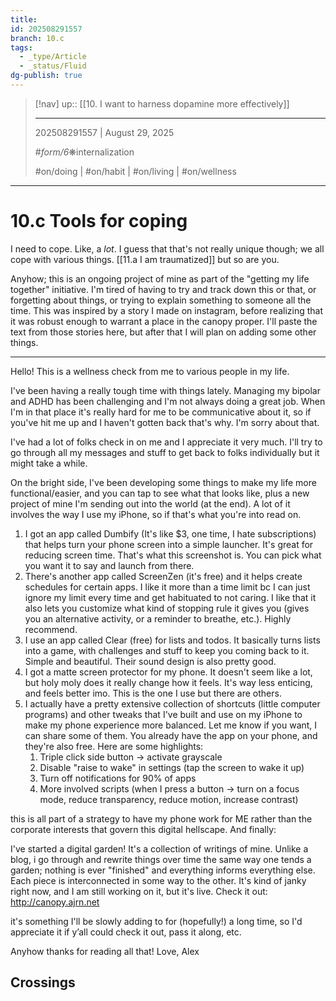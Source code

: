 ```yaml
---
title:
id: 202508291557
branch: 10.c
tags:
  - _type/Article
  - _status/Fluid
dg-publish: true
---
```


> [!nav]
> up:: [[10. I want to harness dopamine more effectively]]
> 
> ---
> 202508291557 | August 29, 2025
> 
> #_form/6_❋internalization 
>
> #on/doing | #on/habit | #on/living | #on/wellness

---
# 10.c Tools for coping
I need to cope. Like, a *lot*. I guess that that's not really unique though; we all cope with various things. [[11.a I am traumatized]] but so are you. 

Anyhow; this is an ongoing project of mine as part of the "getting my life together" initiative. I'm tired of having to try and track down this or that, or forgetting about things, or trying to explain something to someone all the time. This was inspired by a story I made on instagram, before realizing that it was robust enough to warrant a place in the canopy proper. I'll paste the text from those stories here, but after that I will plan on adding some other things.  

---

Hello! This is a wellness check from me to various people in my life. 

I've been having a really tough time with things lately. Managing my bipolar and ADHD has been challenging and I'm not always doing a great job. When I'm in that place it's really hard for me to be communicative about it, so if you've hit me up and I haven't gotten back that's why. I'm sorry about that. 

I've had a lot of folks check in on me and I appreciate it very much. I'll try to go through all my messages and stuff to get back to folks individually but it might take a while. 

On the bright side, I've been developing some things to make my life more functional/easier, and you can tap to see what that looks like, plus a new project of mine I'm sending out into the world (at the end). A lot of it involves the way I use my iPhone, so if that's what you're into read on. 

1. I got an app called Dumbify (It's like $3, one time, I hate subscriptions) that helps turn your phone screen into a simple launcher. It's great for reducing screen time. That's what this screenshot is. You can pick what you want it to say and launch from there. 
2. There's another app called ScreenZen (it's free) and it helps create schedules for certain apps. I like it more than a time limit bc I can just ignore my limit every time and get habituated to not caring. I like that it also lets you customize what kind of stopping rule it gives you (gives you an alternative activity, or a reminder to breathe, etc.). Highly recommend. 
3. I use an app called Clear (free) for lists and todos. It basically turns lists into a game, with challenges and stuff to keep you coming back to it. Simple and beautiful. Their sound design is also pretty good.
4. I got a matte screen protector for my phone. It doesn't seem like a lot, but holy moly does it really change how it feels. It's way less enticing, and feels better imo. This is the one I use but there are others.
5. I actually have a pretty extensive collection of shortcuts (little computer programs) and other tweaks that I've built and use on my iPhone to make my phone experience more balanced. Let me know if you want, I can share some of them. You already have the app on your phone, and they're also free. Here are some highlights:
	1. Triple click side button -> activate grayscale
	2. Disable "raise to wake" in settings (tap the screen to wake it up)
	3. Turn off notifications for 90% of apps
	4. More involved scripts (when I press a button -> turn on a focus mode, reduce transparency, reduce motion, increase contrast)

this is all part of a strategy to have my phone work for ME rather than the corporate interests that govern this digital hellscape. And finally:

I've started a digital garden! It's a collection of writings of mine. Unlike a blog, i go through and rewrite things over time the same way one tends a garden; nothing is ever "finished" and everything informs everything else. Each piece is interconnected in some way to the other. It's kind of janky right now, and I am still working on it, but it's live. Check it out: http://canopy.ajrn.net

it's something I'll be slowly adding to for (hopefully!) a long time, so I'd appreciate it if y’all could check it out, pass it along, etc. 

Anyhow thanks for reading all that! 
Love, Alex  
## Crossings